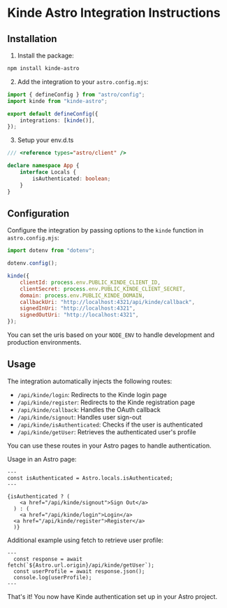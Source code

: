 # Kinde Astro Integration Instructions

## Installation

1. Install the package:

```bash
npm install kinde-astro
```

2. Add the integration to your `astro.config.mjs`:

```ts
import { defineConfig } from "astro/config";
import kinde from "kinde-astro";

export default defineConfig({
    integrations: [kinde()],
});
```

3. Setup your env.d.ts

```ts
/// <reference types="astro/client" />

declare namespace App {
    interface Locals {
        isAuthenticated: boolean;
    }
}
```

## Configuration

Configure the integration by passing options to the `kinde` function in `astro.config.mjs`:

```js
import dotenv from "dotenv";

dotenv.config();

kinde({
    clientId: process.env.PUBLIC_KINDE_CLIENT_ID,
    clientSecret: process.env.PUBLIC_KINDE_CLIENT_SECRET,
    domain: process.env.PUBLIC_KINDE_DOMAIN,
    callbackUri: "http://localhost:4321/api/kinde/callback",
    signedInUri: "http://localhost:4321",
    signedOutUri: "http://localhost:4321",
});
```

You can set the uris based on your `NODE_ENV` to handle development and production environments.

## Usage

The integration automatically injects the following routes:

-   `/api/kinde/login`: Redirects to the Kinde login page
-   `/api/kinde/register`: Redirects to the Kinde registration page
-   `/api/kinde/callback`: Handles the OAuth callback
-   `/api/kinde/signout`: Handles user sign-out
-   `/api/kinde/isAuthenticated`: Checks if the user is authenticated
-   `/api/kinde/getUser`: Retrieves the authenticated user's profile

You can use these routes in your Astro pages to handle authentication.

Usage in an Astro page:

```astro
---
const isAuthenticated = Astro.locals.isAuthenticated;
---

{isAuthenticated ? (
	<a href="/api/kinde/signout">Sign Out</a>
  ) : (
	<a href="/api/kinde/login">Login</a>
  <a href="/api/kinde/register">Register</a>
  )}
```

Additional example using fetch to retrieve user profile:

```astro
---
  const response = await fetch(`${Astro.url.origin}/api/kinde/getUser`);
  const userProfile = await response.json();
  console.log(userProfile);
---
```

That's it! You now have Kinde authentication set up in your Astro project.
